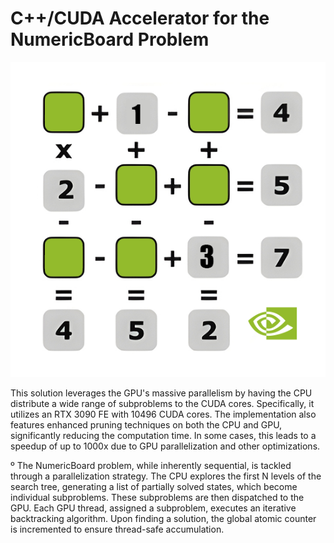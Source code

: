 # C++/CUDA Accelerator for the NumericBoard Problem

![board](CUDA_NumericBoard/x64/Debug/assests/board.png)

This solution leverages the GPU's massive parallelism by having
the CPU distribute a wide range of subproblems to the CUDA cores.
Specifically, it utilizes an RTX 3090 FE with 10496 CUDA cores.
The implementation also features enhanced pruning techniques on both
the CPU and GPU, significantly reducing the computation time.
In some cases, this leads to a speedup of up to 1000x due to GPU
parallelization and other optimizations.

º The NumericBoard problem, while inherently sequential, is tackled
through a parallelization strategy. The CPU explores the first N levels
of the search tree, generating a list of partially solved states,
which become individual subproblems. These subproblems are then
dispatched to the GPU. Each GPU thread, assigned a subproblem,
executes an iterative backtracking algorithm. Upon finding a solution,
the global atomic counter is incremented to ensure thread-safe accumulation.
